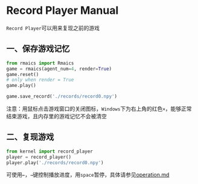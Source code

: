 # Record Player Manual

`Record Player`可以用来复现之前的游戏

## 一、保存游戏记忆

```python
from rmaics import Rmaics
game = rmaics(agent_num=4, render=True)
game.reset()
# only when render = True
game.play()

game.save_record('./records/record0.npy')
```

注意：用鼠标点击游戏窗口的关闭图标，`Windows`下为右上角的红色`×`，能够正常结束游戏，且内存里的游戏记忆不会被清空

## 二、复现游戏

```python
from kernel import record_player
player = record_player()
player.play('./records/record0.npy')
```

可使用`←`，`→`键控制播放进度，用`space`暂停，具体请参见[operation.md](./operation.md)